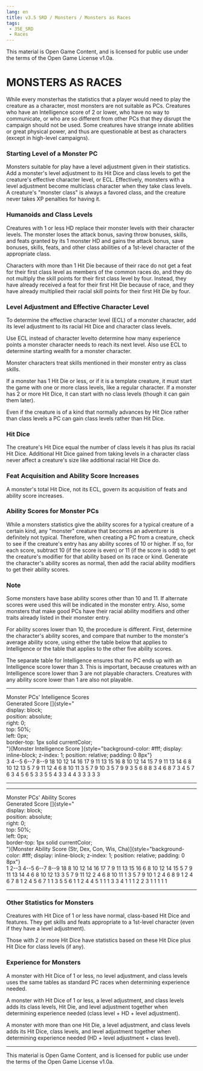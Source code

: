 ```yaml
---
lang: en
title: v3.5 SRD / Monsters / Monsters as Races
tags: 
 - 35E_SRD
 - Races
---
```


This material is Open Game Content, and is licensed for public use under the terms of the Open Game License v1.0a.

# MONSTERS AS RACES

While every monsterhas the statistics that a player would need to play
the creature as a character, most monsters are not suitable as PCs.
Creatures who have an Intelligence score of 2 or lower, who have no way
to communicate, or who are so different from other PCs that they disrupt
the campaign should not be used. Some creatures have strange innate
abilities or great physical power, and thus are questionable at best as
characters (except in high-level campaigns).

### Starting Level of a Monster PC
Monsters suitable for play have a
level adjustment given in their statistics. Add a monster's level
adjustment to its Hit Dice and class levels to get the creature's
effective character level, or ECL. Effectively, monsters with a level
adjustment become multiclass character when they take class levels. A
creature's "monster class" is always a favored class, and the creature
never takes XP penalties for having it.

### Humanoids and Class Levels
Creatures with 1 or less HD replace
their monster levels with their character levels. The monster loses the
attack bonus, saving throw bonuses, skills, and feats granted by its 1
monster HD and gains the attack bonus, save bonuses, skills, feats, and
other class abilities of a 1st-level character of the appropriate class.

Characters with more than 1 Hit Die because of their race do not get a
feat for their first class level as members of the common races do, and
they do not multiply the skill points for their first class level by
four. Instead, they have already received a feat for their first Hit Die
because of race, and they have already multiplied their racial skill
points for their first Hit Die by four.

### Level Adjustment and Effective Character Level
To determine the
effective character level (ECL) of a monster character, add its level
adjustment to its racial Hit Dice and character class levels.

Use ECL instead of character levelto determine how many experience
points a monster character needs to reach its next level. Also use ECL
to determine starting wealth for a monster character.

Monster characters treat skills mentioned in their monster entry as
class skills.

If a monster has 1 Hit Die or less, or if it is a template creature, it
must start the game with one or more class levels, like a regular
character. If a monster has 2 or more Hit Dice, it can start with no
class levels (though it can gain them later).

Even if the creature is of a kind that normally advances by Hit Dice
rather than class levels a PC can gain class levels rather than Hit
Dice.

### Hit Dice
The creature's Hit Dice equal the number of class levels
it has plus its racial Hit Dice. Additional Hit Dice gained from taking
levels in a character class never affect a creature's size like
additional racial Hit Dice do.

### Feat Acquisition and Ability Score Increases
A monster's total Hit
Dice, not its ECL, govern its acquisition of feats and ability score
increases.

### Ability Scores for Monster PCs
While a monsters statistics give the
ability scores for a typical creature of a certain kind, any "monster"
creature that becomes an adventurer is definitely not typical.
Therefore, when creating a PC from a creature, check to see if the
creature's entry has any ability scores of 10 or higher. If so, for each
score, subtract 10 (if the score is even) or 11 (if the score is odd) to
get the creature's modifier for that ability based on its race or kind.
Generate the character's ability scores as normal, then add the racial
ability modifiers to get their ability scores.

### Note
Some monsters have base ability scores other than 10 and 11.
If alternate scores were used this will be indicated in the monster
entry. Also, some monsters that make good PCs have their racial ability
modifiers and other traits already listed in their monster entry.

For ability scores lower than 10, the procedure is different. First,
determine the character's ability scores, and compare that number to the
monster's average ability score, using either the table below that
applies to Intelligence or the table that applies to the other five
ability scores.

The separate table for Intelligence ensures that no PC ends up with an
Intelligence score lower than 3. This is important, because creatures
with an Intelligence score lower than 3 are not playable characters.
Creatures with any ability score lower than 1 are also not playable.

  ---------------------------------- ------------------------------------------------------------------------------------------------------------------------------------------------------ ------ ------ ------
  Monster PCs' Intelligence Scores                                                                                                                                                                        
  Generated Score                    []{style="                                                                                                                                                           
                                                     display: block;                                                                                                                                      
                                                     position: absolute;                                                                                                                                  
                                                     right: 0;                                                                                                                                            
                                                     top: 50%;                                                                                                                                            
                                                     left: 0px;                                                                                                                                           
                                                     border-top: 1px solid currentColor;                                                                                                                  
                                                   "}[Monster Intelligence Score ]{style="background-color: #fff; display: inline-block; z-index: 1; position: relative; padding: 0 8px"}                 
                                     3                                                                                                                                                      4--5   6--7   8--9
  18                                 10                                                                                                                                                     12     14     16
  17                                 9                                                                                                                                                      11     13     15
  16                                 8                                                                                                                                                      10     12     14
  15                                 7                                                                                                                                                      9      11     13
  14                                 6                                                                                                                                                      8      10     12
  13                                 5                                                                                                                                                      7      9      11
  12                                 4                                                                                                                                                      6      8      10
  11                                 3                                                                                                                                                      5      7      9
  10                                 3                                                                                                                                                      5      7      9
  9                                  3                                                                                                                                                      5      6      8
  8                                  3                                                                                                                                                      4      6      8
  7                                  3                                                                                                                                                      4      5      7
  6                                  3                                                                                                                                                      4      5      6
  5                                  3                                                                                                                                                      3      5      5
  4                                  3                                                                                                                                                      3      4      4
  3                                  3                                                                                                                                                      3      3      3
  ---------------------------------- ------------------------------------------------------------------------------------------------------------------------------------------------------ ------ ------ ------

  ----------------------------- -------------------------------------------------------------------------------------------------------------------------------------------------------------------------- ------ ------ ------ ------
  Monster PCs' Ability Scores                                                                                                                                                                                                   
  Generated Score               []{style="                                                                                                                                                                                      
                                                display: block;                                                                                                                                                                 
                                                position: absolute;                                                                                                                                                             
                                                right: 0;                                                                                                                                                                       
                                                top: 50%;                                                                                                                                                                       
                                                left: 0px;                                                                                                                                                                      
                                                border-top: 1px solid currentColor;                                                                                                                                             
                                              "}[Monster Ability Score (Str, Dex, Con, Wis, Cha)]{style="background-color: #fff; display: inline-block; z-index: 1; position: relative; padding: 0 8px"}                        
                                1                                                                                                                                                                          2--3   4--5   6--7   8--9
  18                            8                                                                                                                                                                          10     12     14     16
  17                            7                                                                                                                                                                          9      11     13     15
  16                            6                                                                                                                                                                          8      10     12     14
  15                            5                                                                                                                                                                          7      9      11     13
  14                            4                                                                                                                                                                          6      8      10     12
  13                            3                                                                                                                                                                          5      7      9      11
  12                            2                                                                                                                                                                          4      6      8      10
  11                            1                                                                                                                                                                          3      5      7      9
  10                            1                                                                                                                                                                          2      4      6      8
  9                             1                                                                                                                                                                          2      4      6      7
  8                             1                                                                                                                                                                          2      4      5      6
  7                             1                                                                                                                                                                          1      3      5      5
  6                             1                                                                                                                                                                          1      2      4      4
  5                             1                                                                                                                                                                          1      1      3      3
  4                             1                                                                                                                                                                          1      1      2      2
  3                             1                                                                                                                                                                          1      1      1      1
  ----------------------------- -------------------------------------------------------------------------------------------------------------------------------------------------------------------------- ------ ------ ------ ------

### Other Statistics for Monsters
Creatures with Hit Dice of 1 or less
have normal, class-based Hit Dice and features. They get skills and
feats appropriate to a 1st-level character (even if they have a level
adjustment).

Those with 2 or more Hit Dice have statistics based on these Hit Dice
plus Hit Dice for class levels (if any).

### Experience for Monsters
A monster with Hit Dice of 1 or less, no
level adjustment, and class levels uses the same tables as standard PC
races when determining experience needed.

A monster with Hit Dice of 1 or less, a level adjustment, and class
levels adds its class levels, Hit Die, and level adjustment together
when determining experience needed (class level + HD + level
adjustment).

A monster with more than one Hit Die, a level adjustment, and class
levels adds its Hit Dice, class levels, and level adjustment together
when determining experience needed (HD + level adjustment + class
level).

---

This material is Open Game Content, and is licensed for public use under the terms of the Open Game License v1.0a.
